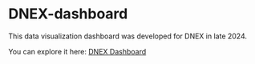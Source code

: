 # DNEX-dashboard

This data visualization dashboard was developed for DNEX in late 2024. 

You can explore it here: [DNEX Dashboard](https://kimialias.github.io/DNEX-dashboard/)
